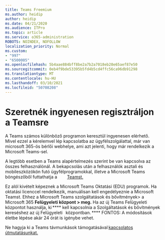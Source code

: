 ```yaml
---
title: Teams Freemium
ms.author: heidip
author: heidip
ms.date: 04/21/2020
ms.audience: ITPro
ms.topic: article
ms.service: o365-administration
ROBOTS: NOINDEX, NOFOLLOW
localization_priority: Normal
ms.custom:
- "997"
- "6500005"
ms.openlocfilehash: 5b4aae884bff8be2a7b2a7018eb28e65aef87e50
ms.sourcegitcommit: 0eb4f9bde53395b5fd4b5cd4ffc56ca96db91298
ms.translationtype: MT
ms.contentlocale: hu-HU
ms.lasthandoff: 03/10/2021
ms.locfileid: "50708208"
---
```

# <a name="id-like-to-sign-up-for-teams-for-free"></a>Szeretnék ingyenesen regisztráljon a Teamsre

A Teams számos különböző programon keresztül ingyenesen elérhető. Mivel ezzel a kérelemvel lép kapcsolatba az ügyfélszolgálattal, már van microsoft 365-ös bérlői webhelye, ami azt jelenti, hogy már rendelkezik a Microsoft Teams-sel.

A legtöbb esetben a Teams alapértelmezés szerint be van kapcsolva az összes felhasználónál. A bekapcsolás után a felhasználók asztali és mobileszközökön futó ügyfélprogramokkal, illetve a Microsoft Teams böngészőből futtathatja a [](https://docs.microsoft.com/MicrosoftTeams/get-clients#desktop-client)    [](https://docs.microsoft.com/MicrosoftTeams/get-clients#mobile-clients)  [](https://dos.microsoft.com/MicrosoftTeams/get-clients#web-client)    [Teamst.](https://www.microsoft.com/microsoft-teams/teams-for-work)

Ez alól kivételt képeznek a Microsoft Teams Oktatási (EDU) programok. Ha oktatási licenccel rendelkezik, manuálisan kell engedélyeznie a Microsoft Teamst. Ehhez a Microsoft Teams szolgáltatások és bővítmények> a Microsoft 365 **Felügyeleti központ > meg.** Ha az új Teams Felügyeleti központot használja, ki **** kell kapcsolnia a Szolgáltatások és bővítmények kereséshez az új Felügyeleti   központban. **** FONTOS: A módosítások életbe lépése akár 24 órát is igénybe vehet.

Ne hagyja ki a Teams távmunkások támogatásával [kapcsolatos útmutatásunkat.](https://docs.microsoft.com/MicrosoftTeams/support-remote-work-with-teams)
